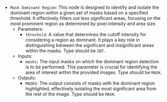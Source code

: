 - `Mask Dominant Region`: This node is designed to identify and isolate the dominant region within a given set of masks based on a specified threshold. It effectively filters out less significant areas, focusing on the most prominent region as determined by pixel intensity and area size.
    - Parameters:
        - `threshold`: A value that determines the cutoff intensity for considering a region as dominant. It plays a key role in distinguishing between the significant and insignificant areas within the masks. Type should be `INT`.
    - Inputs:
        - `masks`: The input masks on which the dominant region detection is to be performed. This parameter is crucial for identifying the area of interest within the provided images. Type should be `MASK`.
    - Outputs:
        - `MASKS`: The output consists of masks with the dominant region highlighted, effectively isolating the most significant area from the rest of the image. Type should be `MASK`.
